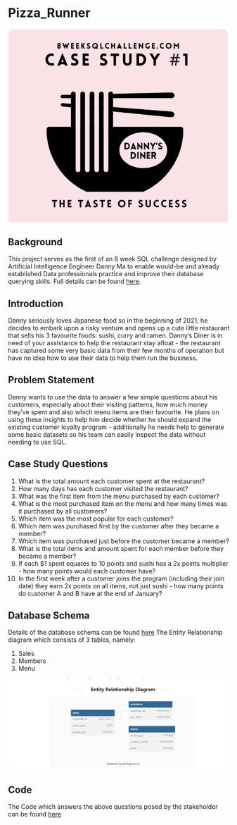 # Pizza_Runner

![](https://github.com/Darkelf30/PIzza_Runner/blob/main/Home_Page.png)

## Background
This project serves as the first of an 8 week SQL challenge designed by Artificial Intelligence Engineer Danny Ma to enable would-be and already established Data professionals practice and improve their database querying skills. Full details can be found [here](https://8weeksqlchallenge.com/case-study-1/).

## Introduction
Danny seriously loves Japanese food so in the beginning of 2021, he decides to embark upon a risky venture and opens up a cute little restaurant that sells his 3 favourite foods: sushi, curry and ramen.
Danny’s Diner is in need of your assistance to help the restaurant stay afloat - the restaurant has captured some very basic data from their few months of operation but have no idea how to use their data to help them run the business.

## Problem Statement
Danny wants to use the data to answer a few simple questions about his customers, especially about their visiting patterns, how much money they’ve spent and also which menu items are their favourite. He plans on using these insights to help him decide whether he should expand the existing customer loyalty program - additionally he needs help to generate some basic datasets so his team can easily inspect the data without needing to use SQL.

## Case Study Questions
1.  What is the total amount each customer spent at the restaurant?
2.  How many days has each customer visited the restaurant?
3.  What was the first item from the menu purchased by each customer?
4.  What is the most purchased item on the menu and how many times was it purchased by all customers?
5.  Which item was the most popular for each customer?
6.  Which item was purchased first by the customer after they became a member?
7.  Which item was purchased just before the customer became a member?
8.  What is the total items and amount spent for each member before they became a member?
9.  If each $1 spent equates to 10 points and sushi has a 2x points multiplier - how many points would each customer have?
10. In the first week after a customer joins the program (including their join date) they earn 2x points on all items, not just sushi - how many points do customer A and B have at the end of January?

## Database Schema
Details of the database schema can be found [here](https://github.com/Darkelf30/PIzza_Runner/blob/main/Database_Schema) 
The Entity Relationship diagram which consists of 3 tables, namely:
1.  Sales
2.  Members
3.  Menu

![](https://github.com/Darkelf30/PIzza_Runner/blob/main/ERD.png)

## Code
The Code which answers the above questions posed by the stakeholder can be found [here](https://github.com/Darkelf30/PIzza_Runner/blob/main/Code.txt)

